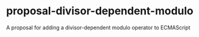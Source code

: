 # proposal-divisor-dependent-modulo
A proposal for adding a divisor-dependent modulo operator to ECMAScript
